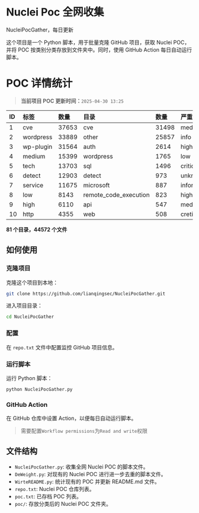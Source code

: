 # Nuclei Poc 全网收集
NucleiPocGather，每日更新

这个项目是一个 Python 脚本，用于批量克隆 GitHub 项目，获取 Nuclei POC，并将 POC 按类别分类存放到文件夹中。同时，使用 GitHub Action 每日自动运行脚本。
# POC 详情统计

> **当前项目 POC 更新时间：**`2025-04-30 13:25`

| ID | 标签      | 数量 | 目录       | 数量 | 严重性   | 数量 |
|:---| :-------- | :--- | :--------- | :--- | :------- | :--- |
| 1 | cve | 37653 | cve | 31498 | medium | 21019 |
| 2 | wordpress | 33889 | other | 25857 | info | 19212 |
| 3 | wp-plugin | 31564 | auth | 2614 | high | 12946 |
| 4 | medium | 15399 | wordpress | 1765 | low | 9342 |
| 5 | tech | 13703 | sql | 1496 | critical | 6877 |
| 6 | detect | 12903 | detect | 973 | unknown | 90 |
| 7 | service | 11675 | microsoft | 887 | informative | 17 |
| 8 | low | 8143 | remote_code_execution | 823 | hight | 16 |
| 9 | high | 6110 | api | 547 | meduim | 14 |
| 10 | http | 4355 | web | 508 | cretical | 2 |

**81 个目录，44572 个文件**
## 如何使用

### 克隆项目

克隆这个项目到本地：

```bash
git clone https://github.com/lianqingsec/NucleiPocGather.git
```

进入项目目录：

```bash
cd NucleiPocGather
```

### 配置

在 `repo.txt` 文件中配置监控 GitHub 项目信息。

### 运行脚本

运行 Python 脚本：

```bash
python NucleiPocGather.py
```

### GitHub Action

在 GitHub 仓库中设置 Action，以便每日自动运行脚本。

> 需要配置`Workflow permissions`为`Read and write`权限

## 文件结构

- `NucleiPocGather.py`: 收集全网 Nuclei POC 的脚本文件。
- `DeWeight.py`: 对现有的 Nuclei POC 进行进一步去重的脚本文件。
- `WirteREADME.py`: 统计现有的 POC 并更新 README.md 文件。
- `repo.txt`: Nuclei POC 仓库列表。
- `poc.txt`: 已存档 POC 列表。
- `poc/`: 存放分类后的 Nuclei POC 文件夹。

